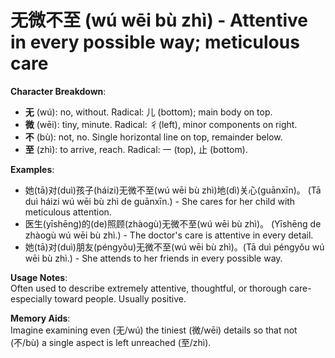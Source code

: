 # **无微不至 (wú wēi bù zhì) - Attentive in every possible way; meticulous care**

**Character Breakdown**:  
- **无** (wú): no, without. Radical: ⼉ (bottom); main body on top.  
- **微** (wēi): tiny, minute. Radical: 彳(left), minor components on right.  
- **不** (bù): not, no. Single horizontal line on top, remainder below.  
- **至** (zhì): to arrive, reach. Radical: 一 (top), 止 (bottom).

**Examples**:  
- 她(tā)对(duì)孩子(háizi)无微不至(wú wēi bù zhì)地(dì)关心(guānxīn)。 (Tā duì háizi wú wēi bù zhì de guānxīn.) - She cares for her child with meticulous attention.  
- 医生(yīshēng)的(de)照顾(zhàogù)无微不至(wú wēi bù zhì)。 (Yīshēng de zhàogù wú wēi bù zhì.) - The doctor's care is attentive in every detail.  
- 她(tā)对(duì)朋友(péngyǒu)无微不至(wú wēi bù zhì)。(Tā duì péngyǒu wú wēi bù zhì.) - She attends to her friends in every possible way.

**Usage Notes**:  
Often used to describe extremely attentive, thoughtful, or thorough care-especially toward people. Usually positive.

**Memory Aids**:  
Imagine examining even (无/wú) the tiniest (微/wēi) details so that not (不/bù) a single aspect is left unreached (至/zhì).